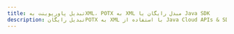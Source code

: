 ---title: تبدیل پاورپوینت بهXML، POTX به XML مبدل رایگان یا Java SDKdescription: تبدیل رایگانPOTX به XML با استفاده از Java Cloud APIs & SDK. همچنین اسناد Microsoft PowerPoint را در Cloud ایجاد، ویرایش و رندر کنید.---